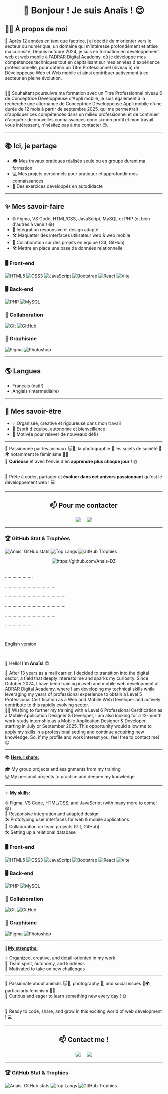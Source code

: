 <h1 align="center">👋 Bonjour ! Je suis Anaïs ! 😊</h1>


<h2>👩‍💻 À propos de moi </h2>
💼 Après 12 années en tant que factrice, j’ai décidé de m’orienter vers le secteur du numérique, un domaine qui m’intéresse profondément et attise ma curiosité. Depuis octobre 2024, je suis en formation en développement web et web mobile à l'ADRAR Digital Academy, où je développe mes compétences techniques tout en capitalisant sur mes années d'expérience professionnelle, pour obtenir un Titre Professionnel (niveau 5) de Développeuse Web et Web mobile et ainsi contribuer activement à ce secteur en pleine évolution.

<br/>

<br/>👩‍💻 Souhaitant poursuivre ma formation avec un Titre Professionnel niveau 6 de Conceptrice Développeuse d'Appli mobile, je suis également à la recherche une alternance de Conceptrice Développeuse Appli mobile d'une durée de 12 mois à partir de septembre 2025, qui me permettrait d'appliquer ces compétences dans un milieu professionnel et de continuer d'acquérir de nouvelles connaissances donc si mon profil et mon travail vous intéressent, n'hésitez pas à me contacter 😊. 

---

<h2>📚 Ici, je partage </h2>
  <ul>
    <li>🎓 Mes travaux pratiques réalisés seule ou en groupe durant ma formation</li>
    <li>💻 Mes projets personnels pour pratiquer et approfondir mes connaissances</li>
    <li>🔧 Des exercices développés en autodidacte</li>
  </ul>

---

<h2>✨ Mes savoir-faire </h2>

  <ul>
    <li>🌐 Figma, VS Code, HTML/CSS, JavaScript, MySQL et PHP (et bien d'autres à venir ! 😁)</li>
    <li>🔧 Intégration responsive et design adapté</li>
    <li>🛠️ Maquetter des interfaces utilisateur web & web mobile</li>
    <li>🔧 Collaboration sur des projets en équipe (Git, GitHub)</li>
    <li>🛠️ Mettre en place une base de données relationnelle</li>
  </ul>

### 🖥️ **Front-end**
![HTML5](https://img.shields.io/badge/-HTML5-E34F26?logo=html5&logoColor=white) ![CSS3](https://img.shields.io/badge/-CSS3-1572B6?logo=css3&logoColor=white)  ![JavaScript](https://img.shields.io/badge/-JavaScript-F7DF1E?logo=javascript&logoColor=black) ![Bootstrap](https://img.shields.io/badge/-Bootstrap-7952B3?logo=bootstrap&logoColor=white) ![React](https://img.shields.io/badge/React-%2361DAFB?style=for-the-badge&logo=react&logoColor=white) ![Vite](https://img.shields.io/badge/Vite-%23646CFF?style=for-the-badge&logo=vite&logoColor=white)

### 🖥 **Back-end**
![PHP](https://img.shields.io/badge/-PHP-777BB4?logo=php&logoColor=white) ![MySQL](https://img.shields.io/badge/-MySQL-4479A1?logo=mysql&logoColor=white) 

### 🔧 **Collaboration**
![Git](https://img.shields.io/badge/-Git-F05032?logo=git&logoColor=white) ![GitHub](https://img.shields.io/badge/-GitHub-181717?logo=github&logoColor=white)  

### 🎨 **Graphisme**
![Figma](https://img.shields.io/badge/-Figma-F24E1E?logo=figma&logoColor=white) ![Photoshop](https://img.shields.io/badge/-Photoshop-31A8FF?logo=adobephotoshop&logoColor=white) 

---
<h2>🌎 Langues </h2>
  <ul>
    <li>Français (natif)</li>
    <li>Anglais (intermédiaire)</li>
  </ul>

---

<h2>🌟 Mes savoir-être </h2>

  <ul>
    <li>💡 Organisée, créative et rigoureuse dans mon travail</li>
    <li>🤝 Esprit d'équipe, autonomie et bienveillance</li>
    <li>🚀 Motivée pour relever de nouveaux défis</li>
  </ul>

---

🐾 Passionnée par les animaux 🐱🐶, la photographie 📸 les sujets de société 🌱🌍 notamment le féminisme 💜🌈
<br/>🌱 **Curieuse** et avec l'envie d'en **apprendre plus chaque jour** ! 🌞

<br/>🚀 Prête à coder, partager et **évoluer dans cet univers passionnant** qu'est le développement web ! 💻

---
<h2  align="center">📫 Pour me contacter</h2>
<p align="center">
  <a target="_blank"href="https://www.linkedin.com/in/anaïs-diez/"><img src="https://img.shields.io/badge/linkedin-%230077B5.svg?&style=for-the-badge&logo=linkedin&logoColor=white" /></a>&nbsp;&nbsp;&nbsp;&nbsp;
  <a href="mailto:diez.anais@gmail.com?subject=Hello%20Ileri,%20From%20Github"><img src="https://img.shields.io/badge/gmail-%23D14836.svg?&style=for-the-badge&logo=gmail&logoColor=white" /></a>
</p>

---

### :trophy: GitHub Stat & Trophées
![Anaïs' GitHub stats](https://github-readme-stats.vercel.app/api?username=Anais-DZ&show_icons=true&theme=synthwave)
![Top Langs](https://github-readme-stats.vercel.app/api/top-langs/?username=Anais-DZ&layout=compact&theme=synthwave)
![GitHub Trophies](https://github-profile-trophy.vercel.app/?username=anais-dz&theme=onedark)

<div align="center">
<img src="https://komarev.com/ghpvc/?username=Anais-DZ" alt="https://github.com/Anais-DZ" />
</div>

<br/>

<p>                                                                                               </p>
<p>                                     ......................                          </p>
<p>                             ........................................                          </p>
<p>                        ................................................                          </p>
<p>                        ................................................                          </p>
<p>                             ........................................                          </p>
<p>                                     ......................                          </p>
<p>                                                                                               </p>

<br/>

<ins>English version</ins>

<br/>

👋 Hello! **I'm Anaïs!** 😊

💼 After 13 years as a mail carrier, I decided to transition into the digital sector, a field that deeply interests me and sparks my curiosity. Since October 2024, I have been training in web and mobile web development at ADRAR Digital Academy, where I am developing my technical skills while leveraging my years of professional experience to obtain a Level 5 Professional Certification as a Web and Mobile Web Developer and actively contribute to this rapidly evolving sector.
<br/>
👩‍💻 Wishing to further my training with a Level 6 Professional Certification as a Mobile Application Designer & Developer, I am also looking for a 12-month work-study internship as a Mobile Application Designer & Developer, starting in July or September 2025. This opportunity would allow me to apply my skills in a professional setting and continue acquiring new knowledge. So, if my profile and work interest you, feel free to contact me! 😊

---

📚 <ins>**Here, I share:** </ins>

🎓 My group projects and assignments from my training
<br/>💻 My personal projects to practice and deepen my knowledge

---

✨ <ins>**My skills:** </ins>

🌐 Figma, VS Code, HTML/CSS, and JavaScript (with many more to come! 😁)
<br/>🔧 Responsive integration and adapted design
<br/>🛠️ Prototyping user interfaces for web & mobile applications
<br/>🔧 Collaboration on team projects (Git, GitHub)
<br/>🛠️ Setting up a relational database

### 🖥️ **Front-end**
![HTML5](https://img.shields.io/badge/-HTML5-E34F26?logo=html5&logoColor=white) ![CSS3](https://img.shields.io/badge/-CSS3-1572B6?logo=css3&logoColor=white)  ![JavaScript](https://img.shields.io/badge/-JavaScript-F7DF1E?logo=javascript&logoColor=black) ![Bootstrap](https://img.shields.io/badge/-Bootstrap-7952B3?logo=bootstrap&logoColor=white) ![React](https://img.shields.io/badge/React-%2361DAFB?style=for-the-badge&logo=react&logoColor=white) ![Vite](https://img.shields.io/badge/Vite-%23646CFF?style=for-the-badge&logo=vite&logoColor=white)

### 🖥 **Back-end**
![PHP](https://img.shields.io/badge/-PHP-777BB4?logo=php&logoColor=white) ![MySQL](https://img.shields.io/badge/-MySQL-4479A1?logo=mysql&logoColor=white) 

### 🔧 **Collaboration**
![Git](https://img.shields.io/badge/-Git-F05032?logo=git&logoColor=white) ![GitHub](https://img.shields.io/badge/-GitHub-181717?logo=github&logoColor=white)  

### 🎨 **Graphisme**
![Figma](https://img.shields.io/badge/-Figma-F24E1E?logo=figma&logoColor=white) ![Photoshop](https://img.shields.io/badge/-Photoshop-31A8FF?logo=adobephotoshop&logoColor=white) 

---

🌟<ins>**My strengths:** </ins>

💡 Organized, creative, and detail-oriented in my work
<br/>🤝 Team spirit, autonomy, and kindness
<br/>🚀 Motivated to take on new challenges

---

🐾 Passionate about animals 🐱🐶, photography 📸, and social issues 🌱🌍, particularly feminism 💜🌈
<br/>🌱 Curious and eager to learn something new every day ! 🌞

<br/>🚀 Ready to code, share, and grow in this exciting world of web development ! 💻

---
<h2  align="center">📫 Contact me !</h2>
<p align="center">
  <a target="_blank"href="https://www.linkedin.com/in/anaïs-diez/"><img src="https://img.shields.io/badge/linkedin-%230077B5.svg?&style=for-the-badge&logo=linkedin&logoColor=white" /></a>&nbsp;&nbsp;&nbsp;&nbsp;
  <a href="mailto:diez.anais@gmail.com?subject=Hello%20Ileri,%20From%20Github"><img src="https://img.shields.io/badge/gmail-%23D14836.svg?&style=for-the-badge&logo=gmail&logoColor=white" /></a>
</p>

---

### :trophy: GitHub Stat & Trophies
![Anaïs' GitHub stats](https://github-readme-stats.vercel.app/api?username=Anais-DZ&show_icons=true&theme=synthwave)
![Top Langs](https://github-readme-stats.vercel.app/api/top-langs/?username=Anais-DZ&layout=compact&theme=synthwave)
![GitHub Trophies](https://github-profile-trophy.vercel.app/?username=anais-dz&theme=onedark)
